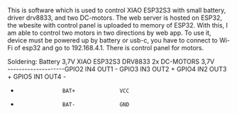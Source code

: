 This is software which is used to control XIAO ESP32S3 with small battery, driver drv8833, and two DC-motors.
The web server is hosted on ESP32, the wbesite with control panel is uploaded to memory of ESP32. With this, I am able to control two motors in two directions by web app.
To use it, device must be powered up by battery or usb-c, you have to connect to Wi-Fi of esp32 and go to 192.168.4.1. There is control panel for motors.

Soldering:
Battery 3,7V       XIAO ESP32S3      DRV8833          2x DC-MOTORS 3,7V      
--------------------GPIO2            IN4  OUT1            -
                    GPIO3            IN3  OUT2            +
                    GPIO4            IN2  OUT3            +
                    GPIO5            IN1  OUT4            -
  +                   BAT+              VCC
  -                   BAT-              GND
